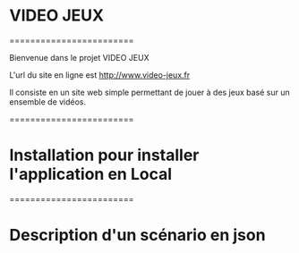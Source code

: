 # VIDEO JEUX
========================

Bienvenue dans le projet VIDEO JEUX

L'url du site en ligne est http://www.video-jeux.fr

Il consiste en un site web simple permettant de jouer à des jeux basé sur un ensemble de vidéos.

========================

# Installation pour installer l'application en Local



========================

# Description d'un scénario en json
